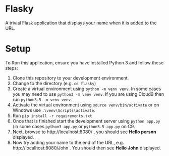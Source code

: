 # Flasky
A trivial Flask application that displays your name when it is added to the URL.

# Setup
To Run this application, ensure you have installed Python 3 and follow these steps:

1. Clone this repository to your development environment.
2. Change to the directory (e.g. `cd flasky`)
3. Create a virtual environment using `python -m venv venv`. In some cases you may need to
use `python3 -m venv venv`. If you are using Cloud9 then run `python3.5 -m venv venv`.
4. Activate the virtual environment using `source venv/bin/activate` or on Windows use `.\venv\Scripts\activate`.
5. Run `pip install -r requirements.txt`
6. Once that is finished start the development server using `python app.py` (in some cases `python3 app.py` or `python3.5 app.py` on C9.
7. Next, browse to http://localhost:8080/ , you should see **Hello person** displayed.
8. Now try adding your name to the end of the URL, e.g. http://localhost:8080/John . You should then see **Hello John** displayed.
